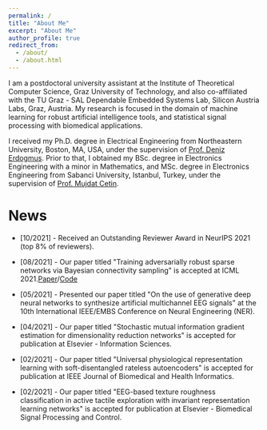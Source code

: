 ```yaml
---
permalink: /
title: "About Me"
excerpt: "About Me"
author_profile: true
redirect_from: 
  - /about/
  - /about.html
---
```


I am a postdoctoral university assistant at the Institute of Theoretical Computer Science, Graz University of Technology, and also co-affiliated with the TU Graz - SAL Dependable Embedded Systems Lab, Silicon Austria Labs, Graz, Austria. My research is focused in the domain of machine learning for robust artificial intelligence tools, and statistical signal processing with biomedical applications.

I received my Ph.D. degree in Electrical Engineering from Northeastern University, Boston, MA, USA, under the supervision of [Prof. Deniz Erdogmus](https://web.northeastern.edu/deniz/). Prior to that, I obtained my BSc. degree in Electronics Engineering with a minor in Mathematics, and MSc. degree in Electronics Engineering from Sabanci University, Istanbul, Turkey, under the supervision of [Prof. Mujdat Cetin](http://www.hajim.rochester.edu/ece/people/faculty/cetin_mujdat/).

News
======
* [10/2021] - Received an Outstanding Reviewer Award in NeurIPS 2021 (top 8% of reviewers).

* [08/2021] - Our paper titled "Training adversarially robust sparse networks via Bayesian connectivity sampling" is accepted at ICML 2021.[Paper](http://proceedings.mlr.press/v139/ozdenizci21a/ozdenizci21a.pdf)/[Code](https://github.com/IGITUGraz/SparseAdversarialTraining)

* [05/2021] - Presented our paper titled "On the use of generative deep neural networks to synthesize artificial multichannel EEG signals" at the 10th International IEEE/EMBS Conference on Neural Engineering (NER).

* [04/2021] - Our paper titled "Stochastic mutual information gradient estimation for dimensionality reduction networks" is accepted for publication at Elsevier - Information Sciences.

* [02/2021] - Our paper titled "Universal physiological representation learning with soft-disentangled rateless autoencoders" is accepted for publication at IEEE Journal of Biomedical and Health Informatics.

* [02/2021] - Our paper titled "EEG-based texture roughness classification in active tactile exploration with invariant representation learning networks" is accepted for publication at Elsevier - Biomedical Signal Processing and Control.
